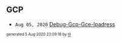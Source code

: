 ## GCP


* <code>Aug 05, 2020</code> [Debug-Gcp-Gce-Ipadress](2020-08-05T23-06-44-debug-gcp-gce-ipadress.md)

<sup><sub>generated 5 Aug 2020 23:09:18 by <a href='https://github.com/senorprogrammer/til'>til</a></sub></sup>
